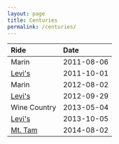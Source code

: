 ```yaml
---
layout: page
title: Centuries
permalink: /centuries/
---
```

| Ride | Date |
| :--- | :--- |
| Marin | 2011-08-06 |
| [Levi's](/ride/levis/) | 2011-10-01 |
| Marin	| 2012-08-02 |
| [Levi's](/ride/levis/) | 2012-09-29 |
| Wine Country | 2013-05-04 |
| [Levi's](/ride/levis/) | 2013-10-05 | |  
| [Mt. Tam](/ride/mt-tam-century/) | 2014-08-02 |
